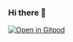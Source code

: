 ### Hi there 👋 

<!-- [![LinkedIn](https://img.shields.io/badge/-LinkedIn-5c5c5c?&logo=Linkedin&?logoColor=white&link=https://www.linkedin.com/in/purdyjoe/)](https://www.linkedin.com/in/purdyjoe/) -->

[![Open in Gitpod](https://gitpod.io/button/open-in-gitpod.svg)](https://gitpod.io/#https://github.com/joepurdy/joepurdy)

<img src="https://komarev.com/ghpvc/?username=joepurdy" style="display:none" />
